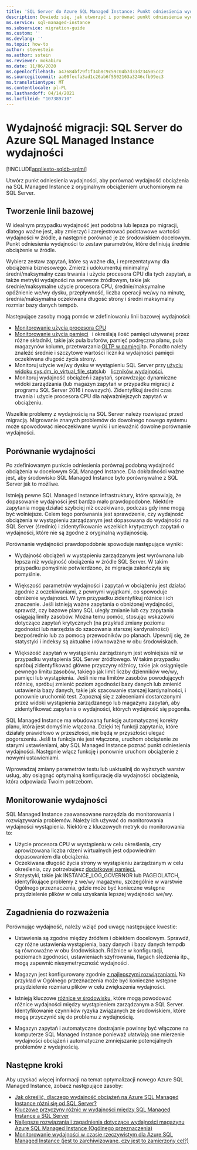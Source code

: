 ```yaml
---
title: 'SQL Server do Azure SQL Managed Instance: Punkt odniesienia wydajności'
description: Dowiedz się, jak utworzyć i porównać punkt odniesienia wydajności podczas migrowania baz danych SQL Server do Azure SQL Managed Instance.
ms.service: sql-managed-instance
ms.subservice: migration-guide
ms.custom: ''
ms.devlang: ''
ms.topic: how-to
author: stevestein
ms.author: sstein
ms.reviewer: mokabiru
ms.date: 11/06/2020
ms.openlocfilehash: a47684bf29f1f34b8c9c59c04b7d33d234505cc2
ms.sourcegitcommit: aa00fecfa3ad1c26ab6f5502163a3246cfb99ec3
ms.translationtype: MT
ms.contentlocale: pl-PL
ms.lasthandoff: 04/14/2021
ms.locfileid: "107389710"
---
```

# <a name="migration-performance-sql-server-to--azure-sql-managed-instance-performance-baseline"></a>Wydajność migracji: SQL Server do Azure SQL Managed Instance wydajności
[!INCLUDE[appliesto-sqldb-sqlmi](../../includes/appliesto-sqlmi.md)]

Utwórz punkt odniesienia wydajności, aby porównać wydajność obciążenia na SQL Managed Instance z oryginalnym obciążeniem uruchomionym na SQL Server. 

## <a name="create-a-baseline"></a>Tworzenie linii bazowej

W idealnym przypadku wydajność jest podobna lub lepsza po migracji, dlatego ważne jest, aby zmierzyć i zarejestrować podstawowe wartości wydajności w źródle, a następnie porównać je ze środowiskiem docelowym. Punkt odniesienia wydajności to zestaw parametrów, które definiują średnie obciążenie w źródle. 

Wybierz zestaw zapytań, które są ważne dla, i reprezentatywny dla obciążenia biznesowego. Zmierz i udokumentuj minimalny/średni/maksymalny czas trwania i użycie procesora CPU dla tych zapytań, a także metryki wydajności na serwerze źródłowym, takie jak średnie/maksymalne użycie procesora CPU, średnie/maksymalne opóźnienie we/wy dysku, przepływność, liczba operacji we/wy na minutę, średnia/maksymalna oczekiwana długość strony i średni maksymalny rozmiar bazy danych tempdb. 

Następujące zasoby mogą pomóc w zdefiniowaniu linii bazowej wydajności: 

   - [Monitorowanie użycia procesora CPU ](https://techcommunity.microsoft.com/t5/azure-sql-database/monitor-cpu-usage-on-sql-server-and-azure-sql/ba-p/680777#M131)
   - [Monitorowanie użycia pamięci](/sql/relational-databases/performance-monitor/monitor-memory-usage)   i określają ilość pamięci używanej przez różne składniki, takie jak pula buforów, pamięć podręczna planu, pula magazynów kolumn, przetwarzania [OLTP w pamięci](/sql/relational-databases/in-memory-oltp/monitor-and-troubleshoot-memory-usage)itp. Ponadto należy znaleźć średnie i szczytowe wartości licznika wydajności pamięci oczekiwana długość życia strony. 
   - Monitoruj użycie we/wy dysku w wystąpieniu SQL Server przy [użyciu widoku sys.dm_io_virtual_file_stats](/sql/relational-databases/system-dynamic-management-views/sys-dm-io-virtual-file-stats-transact-sql)lub    [liczników wydajności.](/sql/relational-databases/performance-monitor/monitor-disk-usage) 
   - Monitoruj wydajność obciążeń i zapytań, sprawdzając dynamiczne widoki zarządzania (lub magazyn zapytań w przypadku migracji z programu SQL Server 2016 i nowszych). Zidentyfikuj średni czas trwania i użycie procesora CPU dla najważniejszych zapytań w obciążeniu. 

Wszelkie problemy z wydajnością na SQL Server należy rozwiązać przed migracją. Migrowanie znanych problemów do dowolnego nowego systemu może spowodować nieoczekiwane wyniki i unieważnić dowolne porównanie wydajności. 


## <a name="compare-performance"></a>Porównanie wydajności 

Po zdefiniowanym punkcie odniesienia porównaj podobną wydajność obciążenia w docelowym SQL Managed Instance. Dla dokładności ważne jest, aby środowisko SQL Managed Instance było porównywalne z SQL Server jak to możliwe. 

Istnieją pewne SQL Managed Instance infrastruktury, które sprawiają, że dopasowanie wydajności jest bardzo mało prawdopodobne. Niektóre zapytania mogą działać szybciej niż oczekiwano, podczas gdy inne mogą być wolniejsze. Celem tego porównania jest sprawdzenie, czy wydajność obciążenia w wystąpieniu zarządzanym jest dopasowana do wydajności na SQL Server (średnio) i zidentyfikowanie wszelkich krytycznych zapytań o wydajności, które nie są zgodne z oryginalną wydajnością. 

Porównanie wydajności prawdopodobnie spowoduje następujące wyniki: 

- Wydajność obciążeń w wystąpieniu zarządzanym jest wyrównana lub lepsza niż wydajność obciążenia w źródle SQL Server. W takim przypadku pomyślnie potwierdzono, że migracja zakończyła się pomyślnie. 

- Większość parametrów wydajności i zapytań w obciążeniu jest działać zgodnie z oczekiwaniami, z pewnymi wyjątkami, co spowoduje obniżenie wydajności. W tym przypadku zidentyfikuj różnice i ich znaczenie. Jeśli istnieją ważne zapytania o obniżonej wydajności, sprawdź, czy bazowe plany SQL uległy zmianie lub czy zapytania osiągają limity zasobów. Można temu pomóc, stosując wskazówki dotyczące zapytań krytycznych (na przykład zmiany poziomu zgodności lub narzędzia do szacowania starszej kardynalności) bezpośrednio lub za pomocą przewodników po planach. Upewnij się, że statystyki i indeksy są aktualne i równoważne w obu środowiskach. 

- Większość zapytań w wystąpieniu zarządzanym jest wolniejsza niż w przypadku wystąpienia SQL Server źródłowego. W takim przypadku spróbuj zidentyfikować główne przyczyny różnicy, takie jak osiągnięcie pewnego limitu zasobów, takiego jak limit liczby dzienników we/wy, pamięci lub wystąpienia. [](../../managed-instance/resource-limits.md#service-tier-characteristics) Jeśli nie ma limitów zasobów powodujących różnicę, spróbuj zmienić poziom zgodności bazy danych lub zmienić ustawienia bazy danych, takie jak szacowanie starszej kardynalności, i ponownie uruchomić test. Zapoznaj się z zaleceniami dostarczonymi przez widoki wystąpienia zarządzanego lub magazynu zapytań, aby zidentyfikować zapytania o wydajności, których wydajność się pogoniła. 

SQL Managed Instance ma wbudowaną funkcję automatycznej korekty planu, która jest domyślnie włączona. Dzięki tej funkcji zapytania, które działały prawidłowo w przeszłości, nie będą w przyszłości ulegać pogorszeniu. Jeśli ta funkcja nie jest włączona, uruchom obciążenie ze starymi ustawieniami, aby SQL Managed Instance poznać punkt odniesienia wydajności. Następnie włącz funkcję i ponownie uruchom obciążenie z nowymi ustawieniami. 

Wprowadzaj zmiany parametrów testu lub uaktualnij do wyższych warstw usług, aby osiągnąć optymalną konfigurację dla wydajności obciążenia, która odpowiada Twoim potrzebom. 

## <a name="monitor-performance"></a>Monitorowanie wydajności 

SQL Managed Instance zaawansowane narzędzia do monitorowania i rozwiązywania problemów. Należy ich używać do monitorowania wydajności wystąpienia. Niektóre z kluczowych metryk do monitorowania to: 

- Użycie procesora CPU w wystąpieniu w celu określenia, czy aprowizowana liczba rdzeni wirtualnych jest odpowiednim dopasowaniem dla obciążenia. 
- Oczekiwana długość życia strony w wystąpieniu zarządzanym w celu określenia, czy potrzebujesz [dodatkowej pamięci.](https://techcommunity.microsoft.com/t5/azure-sql-database/do-you-need-more-memory-on-azure-sql-managed-instance/ba-p/563444)
-  Statystyki, takie jak INSTANCE_LOG_GOVERNOR lub PAGEIOLATCH, identyfikujące problemy z we/wy magazynu, szczególnie w warstwie Ogólnego przeznaczenia, gdzie może być konieczne wstępne przydzielenie plików w celu uzyskania lepszej wydajności we/wy. 


## <a name="considerations"></a>Zagadnienia do rozważenia  

Porównując wydajność, należy wziąć pod uwagę następujące kwestie: 

- Ustawienia są zgodne między źródłem i obiektem docelowym. Sprawdź, czy różne ustawienia wystąpienia, bazy danych i bazy danych tempdb są równoważne w obu środowiskach. Różnice w konfiguracji, poziomach zgodności, ustawieniach szyfrowania, flagach śledzenia itp., mogą zapewnić niesymetryczność wydajności. 

- Magazyn jest konfigurowany zgodnie [z najlepszymi rozwiązaniami.](https://techcommunity.microsoft.com/t5/datacat/storage-performance-best-practices-and-considerations-for-azure/ba-p/305525) Na przykład w Ogólnego przeznaczenia może być konieczne wstępne przydzielenie rozmiaru plików w celu zwiększenia wydajności. 

- Istnieją kluczowe [różnice w środowisku,](https://azure.microsoft.com/blog/key-causes-of-performance-differences-between-sql-managed-instance-and-sql-server/) które mogą powodować różnice wydajności między wystąpieniem zarządzanym a SQL Server. Identyfikowanie czynników ryzyka związanych ze środowiskiem, które mogą przyczynić się do problemu z wydajnością. 

- Magazyn zapytań i automatyczne dostrajanie powinny być włączone na komputerze SQL Managed Instance ponieważ ułatwiają one mierzenie wydajności obciążeń i automatyczne zmniejszanie potencjalnych problemów z wydajnością. 



## <a name="next-steps"></a>Następne kroki

Aby uzyskać więcej informacji na temat optymalizacji nowego Azure SQL Managed Instance, zobacz następujące zasoby: 

- [Jak określić, dlaczego wydajność obciążeń na Azure SQL Managed Instance różni się od SQL Server?](https://medium.com/azure-sqldb-managed-instance/what-to-do-when-azure-sql-managed-instance-is-slower-than-sql-server-dd39942aaadd)
- [Kluczowe przyczyny różnic w wydajności między SQL Managed Instance a SQL Server](https://azure.microsoft.com/blog/key-causes-of-performance-differences-between-sql-managed-instance-and-sql-server/)
- [Najlepsze rozwiązania i zagadnienia dotyczące wydajności magazynu Azure SQL Managed Instance (Ogólnego przeznaczenia)](https://techcommunity.microsoft.com/t5/datacat/storage-performance-best-practices-and-considerations-for-azure/ba-p/305525)
- [Monitorowanie wydajności w czasie rzeczywistym dla Azure SQL Managed Instance (jest to zarchiwizowane, czy jest to zamierzony cel?)](/archive/blogs/sqlcat/real-time-performance-monitoring-for-azure-sql-database-managed-instance)